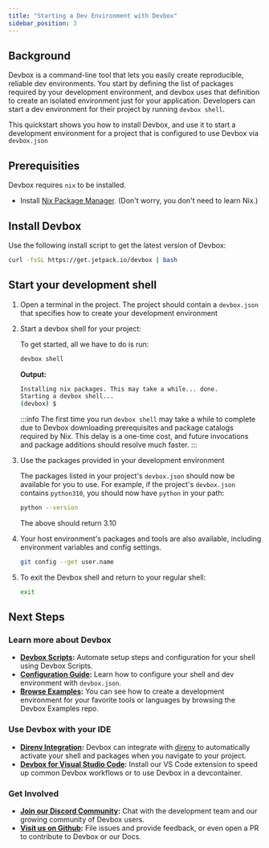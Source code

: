 ```yaml
---
title: "Starting a Dev Environment with Devbox"
sidebar_position: 3
---
```

## Background

Devbox is a command-line tool that lets you easily create reproducible, reliable dev environments. You start by defining the list of packages required by your development environment, and devbox uses that definition to create an isolated environment just for your application. Developers can start a dev environment for their project by running `devbox shell`. 

This quickstart shows you how to install Devbox, and use it to start a development environment for a project that is configured to use Devbox via `devbox.json`

## Prerequisities

Devbox requires `nix` to be installed.

- Install [Nix Package Manager](https://nixos.org/download.html). (Don't worry, you don't need to learn Nix.)

## Install Devbox

Use the following install script to get the latest version of Devbox:

```bash
curl -fsSL https://get.jetpack.io/devbox | bash
```

## Start your development shell

1. Open a terminal in the project. The project should contain a `devbox.json` that specifies how to create your development environment  

1. Start a devbox shell for your project:

    To get started, all we have to do is run:
    ```bash
    devbox shell
    ```

    **Output:**
    ```bash
    Installing nix packages. This may take a while... done.
    Starting a devbox shell...
    (devbox) $
    ```

    :::info
    The first time you run `devbox shell` may take a while to complete due to Devbox downloading prerequisites and package catalogs required by Nix. This delay is a one-time cost, and future invocations and package additions should resolve much faster. 
    :::

1. Use the packages provided in your development environment

    The packages listed in your project's `devbox.json` should now be available for you to use. For example, if the project's `devbox.json` contains `python310`, you should now have `python` in your path:

    ```bash
    python --version
    ```
    The above should return 3.10

1. Your host environment's packages and tools are also available, including environment variables and config settings.

    ```bash
    git config --get user.name
    ```

1. To exit the Devbox shell and return to your regular shell:

    ```bash
    exit
    ```

## Next Steps

### Learn more about Devbox
* **[Devbox Scripts](guides/scripts.md):** Automate setup steps and configuration for your shell using Devbox Scripts.
* **[Configuration Guide](configuration.md):** Learn how to configure your shell and dev environment with `devbox.json`.
* **[Browse Examples](https://github.com/jetpack-io/devbox-examples):** You can see how to create a development environment for your favorite tools or languages by browsing the Devbox Examples repo.

### Use Devbox with your IDE
* **[Direnv Integration](ide_configuration/direnv.md):** Devbox can integrate with [direnv](https://direnv.net/) to automatically activate your shell and packages when you navigate to your project.
* **[Devbox for Visual Studio Code](https://marketplace.visualstudio.com/items?itemName=jetpack-io.devbox):** Install our VS Code extension to speed up common Devbox workflows or to use Devbox in a devcontainer.

### Get Involved
* **[Join our Discord Community](https://discord.gg/jetpack-io):** Chat with the development team and our growing community of Devbox users.
* **[Visit us on Github](https://github.com/jetpack-io/devbox):** File issues and provide feedback, or even open a PR to contribute to Devbox or our Docs.